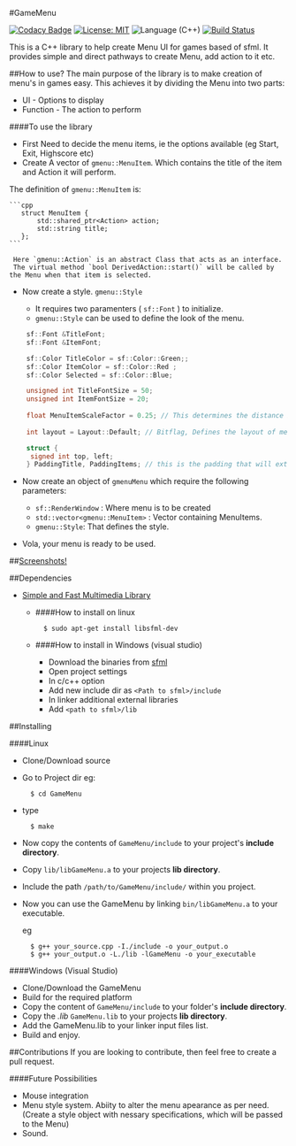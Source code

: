 #GameMenu 

[![Codacy Badge](https://api.codacy.com/project/badge/Grade/5d324ea6258443a99146a2af7cc38aca)](https://www.codacy.com/app/ParadoxZero/GameMenu-cpp?utm_source=github.com&utm_medium=referral&utm_content=ParadoxZero/GameMenu-cpp&utm_campaign=badger)
[![License: MIT](https://img.shields.io/badge/License-MIT-yellow.svg)](https://opensource.org/licenses/MIT)   ![Language (C++)](https://img.shields.io/badge/powered_by-C++-brightgreen.svg?style=flat-square)   [![Build Status](https://travis-ci.org/ParadoxZero/GameMenu-cpp.svg?branch=master)](https://travis-ci.org/ParadoxZero/GameMenu-cpp)  

 
This is a C++ library to help create Menu UI for games based of sfml. It provides simple and direct pathways to create Menu, add action to it etc.

##How to use?
The main purpose of the library is to make creation of menu's in games easy. This achieves it by dividing the Menu into two parts:
  * UI - Options to display
  * Function - The action to perform
 
####To use the library
  
  * First Need to decide the menu items, ie the options available (eg Start, Exit, Highscore etc)
  * Create A vector of `gmenu::MenuItem`. Which contains the title of the item and Action it will perform.
  
  The definition of `gmenu::MenuItem` is:
    
    ```cpp
       struct MenuItem {
           std::shared_ptr<Action> action;
           std::string title;
       };
    ```
    
     Here `gmenu::Action` is an abstract Class that acts as an interface.
     The virtual method `bool DerivedAction::start()` will be called by the Menu when that item is selected.
    
 
* Now create a style. `gmenu::Style`
     * It requires two paramenters ( `sf::Font` ) to initialize.
     * `gmenu::Style` can be used to define the look of the menu.
     
     ```cpp
      sf::Font &TitleFont;
      sf::Font &ItemFont;

      sf::Color TitleColor = sf::Color::Green;;
      sf::Color ItemColor = sf::Color::Red ;
      sf::Color Selected = sf::Color::Blue; 

      unsigned int TitleFontSize = 50;
      unsigned int ItemFontSize = 20;
      
      float MenuItemScaleFactor = 0.25; // This determines the distance between options. 
      
      int layout = Layout::Default; // Bitflag, Defines the layout of menu. eg. Layout::ItemLeft| Layout::TitleCentre

      struct {
       signed int top, left;
      } PaddingTitle, PaddingItems; // this is the padding that will extra displacement that will always be added.
     ```
     
* Now create an object of `gmenuMenu` which require the following parameters:
  * `sf::RenderWindow` : Where menu is to be created
  * `std::vector<gmenu::MenuItem>` : Vector containing MenuItems.
  * `gmenu::Style`: That defines the style.
 
* Vola, your menu is ready to be used.
     

##[Screenshots!](Screenshots.md)

##Dependencies
  * [Simple and Fast Multimedia Library](http://www.sfml-dev.org/index.php)
  
    * ####How to install on linux
      
      ```
        $ sudo apt-get install libsfml-dev
      ```
      
    * ####How to install in Windows (visual studio)
    
      * Download the binaries from [sfml](http://www.sfml-dev.org/download.php)
      * Open project settings
      * In c/c++ option
      * Add new include dir as `<Path to sfml>/include`
      * In linker additional external libraries
      * Add `<path to sfml>/lib`
      
##Installing

####Linux
  
* Clone/Download source
* Go to Project dir
  eg:

  ```
    $ cd GameMenu
  ```

* type

  ```
    $ make
  ```

* Now copy the contents of `GameMenu/include` to your project's **include directory**.
* Copy `lib/libGameMenu.a` to your projects **lib directory**.
* Include the path `/path/to/GameMenu/include/` within you project.
* Now you can use the GameMenu by linking `bin/libGameMenu.a` to your executable.

  eg
    ```
      $ g++ your_source.cpp -I./include -o your_output.o
      $ g++ your_output.o -L./lib -lGameMenu -o your_executable
    ```
 
####Windows (Visual Studio)
 
 * Clone/Download the GameMenu
 * Build for the required platform
 * Copy the content of `GameMenu/include` to your folder's **include directory**.
 * Copy the *.lib* `GameMenu.lib` to your projects **lib directory**.
 * Add the GameMenu.lib to your linker input files list.
 * Build and enjoy.
 
 
 ##Contributions
 If you are looking to contribute, then feel free to create a pull request.
 
 ####Future Possibilities
  * Mouse integration
  * Menu style system. Abiity to alter the menu apearance as per need.
    (Create a style object with nessary specifications, which will be passed to the Menu)
  * Sound. 
